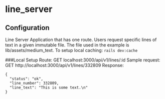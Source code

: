 # line_server

## Configuration
Line Server Application that has one route.
Users request specific lines of text in a given immutable file.
The file used in the example is lib/assets/medium_text.
To setup local caching: `rails dev:cache`

###Local Setup
Route: GET localhost:3000/api/v1/lines/:id
Sample request: GET http://localhost:3000/api/v1/lines/332809
Response:
```
{
  "status": "ok",
  "line_number": 332809,
  "line_text": "This is some text.\n"
}
```